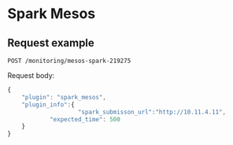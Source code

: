 # Spark Mesos

## Request example
`POST /monitoring/mesos-spark-219275`

Request body:
```javascript
{
	"plugin": "spark_mesos",
	"plugin_info":{
	                "spark_submisson_url":"http://10.11.4.11",
			"expected_time": 500
	}
}
```
